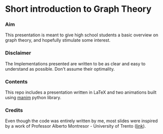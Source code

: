 # Short introduction to Graph Theory

### Aim

This presentation is meant to give high school students a basic overview on graph theory, and hopefully stimulate some interest.

### Disclaimer

The Implementations presented are written to be as clear and easy to understand as possible. Don't assume their optimality.

### Contents

This repo includes a presentation written in LaTeX and two animations built using [manim](https://github.com/3b1b/manim) python library.

### Credits

Even though the code was entirely written by me, most slides were inspired by a work of Professor Alberto Montresor - University of Trento ([link](http://disi.unitn.it/~montreso/python/B04-grafi.pdf)).